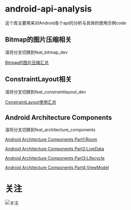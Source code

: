 # android-api-analysis
这个库主要用来对Android各个api的分析与具体的使用示例code

## Bitmap的图片压缩相关
请将分支切换到feat_bitmap_dev

[Bitmap的图片压缩汇总](https://idisfkj.github.io/2018/03/21/Bitmap%E7%9A%84%E5%9B%BE%E7%89%87%E5%8E%8B%E7%BC%A9%E6%B1%87%E6%80%BB/)

## ConstraintLayout相关
请将分支切换到feat_constraintlayout_dev

[ConstraintLayout使用汇总](https://idisfkj.github.io/2018/05/03/ConstraintLayout%E4%BD%BF%E7%94%A8%E6%B1%87%E6%80%BB/)

## Android Architecture Components
请将分支切换到feat_architecture_components

[Android Architecture Components Part1:Room](https://idisfkj.github.io/2018/06/07/Android-Architecture-Components-Part1-Room/)

[Android Architecture Components Part2:LiveData](https://idisfkj.github.io/2018/06/10/Android-Architecture-Components-Part2-LiveData/)

[Android Architecture Components Part3:Lifecycle](https://idisfkj.github.io/2018/06/14/Android-Architecture-Components-Part3-Lifecycle/)

[Android Architecture Components Part4:ViewModel](https://idisfkj.github.io/2018/06/22/Android-Architecture-Components-Part4-ViewModel/)

# 关注
![关注](https://github.com/idisfkj/android-api-analysis/raw/master/image/wx.jpg)